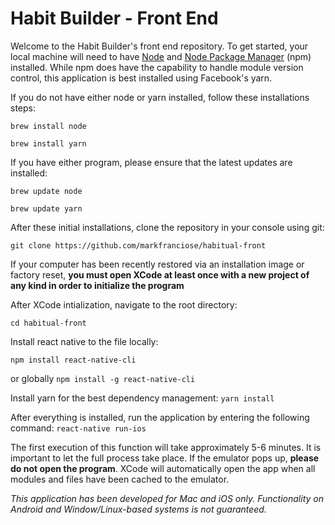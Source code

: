 # Habit Builder - Front End
Welcome to the Habit Builder's front end repository.  To get started, your local machine will need to have [Node]([links](http://wikipedia.org)) and [Node Package Manager](https://www.npmjs.com/) (npm) installed. While npm does have the capability to handle module version control, this application is best installed using Facebook's yarn.

If you do not have either node or yarn installed, follow these installations steps:

```brew install node```

```brew install yarn```

If you have either program, please ensure that the latest updates are installed:

```brew update node```

```brew update yarn```

After these initial installations, clone the repository in your console using git:

```git clone https://github.com/markfranciose/habitual-front```

If your computer has been recently restored via an installation image or factory reset, **you must open XCode at least once with a new project of any kind in order to initialize the program**

After XCode intialization, navigate to the root directory:

```cd habitual-front```

Install react native to the file locally:

```npm install react-native-cli```

or globally
```npm install -g react-native-cli```

Install yarn for the best dependency management:
```yarn install```

After everything is installed, run the application by entering the following command:
```react-native run-ios```

The first execution of this function will take approximately 5-6 minutes.  It is important to let the full process take place.  If the emulator pops up, **please do not open the program**.  XCode will automatically open the app when all modules and files have been cached to the emulator.

*This application has been developed for Mac and iOS only.  Functionality on Android and Window/Linux-based systems is not guaranteed.*

